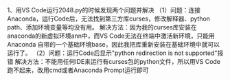 1、用VS Code运行2048.py的时候发现两个问题并解决
（1）问题：连接Anaconda，运行Code后，无法找到第三方库curses，修改解释器、python path、添加环境变量等均没有用。
     解决方法：因为我的curses库安装在anaconda的新虚拟环境ann中，而VS Code无法在终端中激活新环境，只能用 Anaconda 自带的一个基础环境base，因此我把库重新安装在基础环境中就可以运行了。
（2）问题：运行Code后显示"python redirection is not supported"报错
     解决方法：不能用任何IDE来运行有curses包的python文件，所以用VS Code跑不起来，改用cmd或者Anaconda Prompt运行即可
     
    